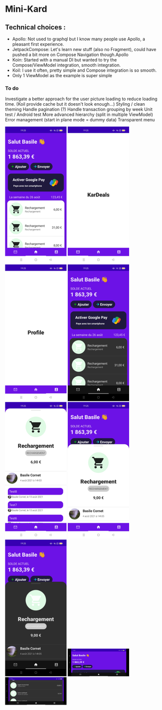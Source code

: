 # Mini-Kard

## Technical choices :

- Apollo: Not used to graphql but I know many people use Apollo, a pleasant first experience.
- JetpackCompose: Let's learn new stuff (also no Fragment), could have pushed a bit more on Compose Navigation though.Apollo
- Koin: Started with a manual DI but wanted to try the Compose/ViewModel integration, smooth integration.
- Koil: I use it often, pretty simple and Compose integration is so smooth.
- Only 1 ViewModel as the example is super simple

### To do

Investigate a better approach for the user picture loading to reduce loading time. (Koil provide cache but it doesn't look enough...)
Styling / clean theming
Handle pagination (?)
Handle transaction grouping by week
Unit test / Android test
More advanced hierarchy (split in multiple ViewModel)
Error management (start in plane mode = dummy data)
Transparent menu


<img src="doc/Screenshot_2021-08-26-19-25-02-12_609acd3a1214d5d416836f8fa2c6787e.jpg" alt="" width="200"/>
<img src="doc/Screenshot_2021-08-26-19-25-07-75_609acd3a1214d5d416836f8fa2c6787e.jpg" alt="" width="200"/>
<img src="doc/Screenshot_2021-08-26-19-25-11-49_609acd3a1214d5d416836f8fa2c6787e.jpg" alt="" width="200"/>
<img src="doc/Screenshot_2021-08-26-19-25-21-00_609acd3a1214d5d416836f8fa2c6787e.jpg" alt="" width="200"/>
<img src="doc/Screenshot_2021-08-26-19-25-33-80_609acd3a1214d5d416836f8fa2c6787e.jpg" alt="" width="200"/>
<img src="doc/Screenshot_2021-08-26-19-25-48-44_609acd3a1214d5d416836f8fa2c6787e.jpg" alt="" width="200"/>
<img src="doc/Screenshot_2021-08-26-19-25-59-96_609acd3a1214d5d416836f8fa2c6787e.jpg" alt="" width="200"/>
<img src="doc/Screenshot_2021-08-26-19-26-13-32_609acd3a1214d5d416836f8fa2c6787e.jpg" alt="" width="200"/>
<img src="doc/Screenshot_2021-08-26-19-26-25-07_609acd3a1214d5d416836f8fa2c6787e.jpg" alt="" width="200"/>
